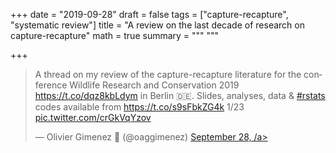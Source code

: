 +++
date = "2019-09-28"
draft = false
tags = ["capture-recapture", "systematic review"]
title = "A review on the last decade of research on capture-recapture"
math = true
summary = """
"""

+++

<blockquote class="twitter-tweet"><p lang="en" dir="ltr">A thread on my review of the capture-recapture literature for the conference Wildlife Research and Conservation 2019 <a href="https://t.co/dqz8kbLdym">https://t.co/dqz8kbLdym</a> in Berlin 🇩🇪. Slides, analyses, data &amp; <a href="https://twitter.com/hashtag/rstats?src=hash&amp;ref_src=twsrc%5Etfw">#rstats</a> codes available from <a href="https://t.co/s9sFbkZG4k">https://t.co/s9sFbkZG4k</a> 1/23 <a href="https://t.co/crGkVqYzov">pic.twitter.com/crGkVqYzov</a></p>&mdash; Olivier Gimenez 🖖 (@oaggimenez) <a href="https://twitter.com/oaggimenez/status/1178044240036876289?ref_src=twsrc%5Etfw">September 28, /a></blockquote> <script async src="https://platform.twitter.com/widgets.js" charset="utf-8"></script> 